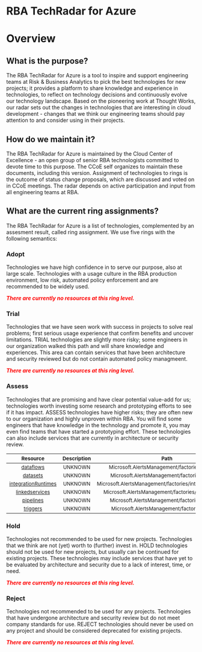 
RBA TechRadar for Azure
=======================

# Overview

## What is the purpose?


The RBA TechRadar for Azure is a tool to inspire and support engineering teams at Risk & Business Analytics to pick the best technologies for new projects; it provides a platform to share knowledge and experience in technologies, to reflect on technology decisions and continuously evolve our technology landscape.  Based on the pioneering work at Thought Works, our radar sets out the changes in technologies that are interesting in cloud development - changes that we think our engineering teams should pay attention to and consider using in their projects.
## How do we maintain it?


The RBA TechRadar for Azure is maintained by the Cloud Center of Excellence - an open group of senior RBA technologists committed to devote time to this purpose.  The CCoE self organizes to maintain these documents, including this version.  Assignment of technologies to rings is the outcome of status change proposals, which are discussed and voted on in CCoE meetings.  The radar depends on active participation and input from all engineering teams at RBA.
## What are the current ring assignments?


The RBA TechRadar for Azure is a list of technologies, complemented by an assesment result, called ring assignment.  We use five rings with the following semantics:
### Adopt


Technologies we have high confidence in to serve our purpose, also at large scale.  Technologies with a usage culture in the RBA production environment, low risk, automated policy enforcement and are recommended to be widely used.  
  
***<font color="red"> There are currently no resources at this ring level. </font>***
### Trial


Technologies that we have seen work with success in projects to solve real problems;  first serious usage experience that confirm benefits and uncover limitations.  TRIAL technologies are slightly more risky; some engineers in our organization walked this path and will share knowledge and experiences.  This area can contain services that have been architecture and security reviewed but do not contain automated policy managmeent.  
  
***<font color="red"> There are currently no resources at this ring level. </font>***
### Assess


Technologies that are promising and have clear potential value-add for us; technologies worth investing some research and prototyping efforts to see if it has impact.  ASSESS technologies have higher risks;  they are often new to our organization and highly unproven within RBA.  You will find some engineers that have knowledge in the technology and promote it, you may even find teams that have started a prototyping effort.  These technologies can also include services that are currently in architecture or security review.  

|<sub>Resource</sub>|<sub>Description</sub>|<sub>Path</sub>|<sub>Status</sub>|
| :---: | :---: | :---: | :---: |
|<sub>[dataflows](https://github.com/openrba/python-azure-techradar/tree/master/Microsoft.AlertsManagement/factories/dataflows)</sub>|<sub>UNKNOWN</sub>|<sub>Microsoft.AlertsManagement/factories/dataflows</sub>|<sub>ASSESS</sub>|
|<sub>[datasets](https://github.com/openrba/python-azure-techradar/tree/master/Microsoft.AlertsManagement/factories/datasets)</sub>|<sub>UNKNOWN</sub>|<sub>Microsoft.AlertsManagement/factories/datasets</sub>|<sub>ASSESS</sub>|
|<sub>[integrationRuntimes](https://github.com/openrba/python-azure-techradar/tree/master/Microsoft.AlertsManagement/factories/integrationRuntimes)</sub>|<sub>UNKNOWN</sub>|<sub>Microsoft.AlertsManagement/factories/integrationRuntimes</sub>|<sub>ASSESS</sub>|
|<sub>[linkedservices](https://github.com/openrba/python-azure-techradar/tree/master/Microsoft.AlertsManagement/factories/linkedservices)</sub>|<sub>UNKNOWN</sub>|<sub>Microsoft.AlertsManagement/factories/linkedservices</sub>|<sub>ASSESS</sub>|
|<sub>[pipelines](https://github.com/openrba/python-azure-techradar/tree/master/Microsoft.AlertsManagement/factories/pipelines)</sub>|<sub>UNKNOWN</sub>|<sub>Microsoft.AlertsManagement/factories/pipelines</sub>|<sub>ASSESS</sub>|
|<sub>[triggers](https://github.com/openrba/python-azure-techradar/tree/master/Microsoft.AlertsManagement/factories/triggers)</sub>|<sub>UNKNOWN</sub>|<sub>Microsoft.AlertsManagement/factories/triggers</sub>|<sub>ASSESS</sub>|

### Hold


Technologies not recommended to be used for new projects. Technologies that we think are not (yet) worth to (further) invest in.  HOLD technologies should not be used for new projects, but usually can be continued for existing projects.  These technologies may include services that have yet to be evaluated by architecture and security due to a lack of interest, time, or need.  
  
***<font color="red"> There are currently no resources at this ring level. </font>***
### Reject


Technologies not recommended to be used for any projects. Technologies that have undergone architecture and security review but do not meet company standards for use.  REJECT technologies should never be used on any project and should be considered deprecated for existing projects.  
  
***<font color="red"> There are currently no resources at this ring level. </font>***